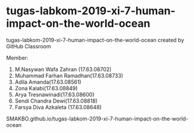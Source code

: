# tugas-labkom-2019-xi-7-human-impact-on-the-world-ocean
tugas-labkom-2019-xi-7-human-impact-on-the-world-ocean created by GitHub Classroom

Member:
1. M.Nasywan Wafa Zahran (17.63.08702)
2. Muhammad Farhan Ramadhan(17.63.08733)
3. Adila Amanda(17.63.08561)
4. Zona Kalabi(17.63.08849)
5. Arya Tresnawinadi(17.63.08600)
6. Sendi Chandra Dewi(17.63.08818)
7. Farsya Diva Azkaleta (17.63.08648)

SMAKBO.github.io/tugas-labkom-2019-xi-7-human-impact-on-the-world-ocean
